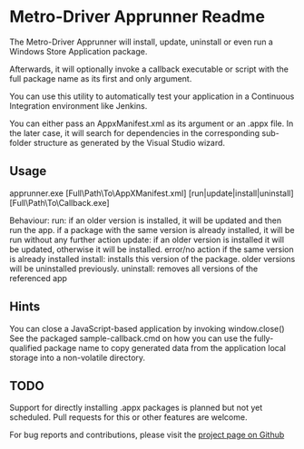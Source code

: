 Metro-Driver Apprunner Readme
===================

The Metro-Driver Apprunner will install, update, uninstall or even run a Windows Store Application package.

Afterwards, it will optionally invoke a callback executable or script with the full package name as its first and only argument.

You can use this utility to automatically test your application in a Continuous Integration environment like Jenkins.

You can either pass an AppxManifest.xml as its argument or an .appx file. In the later case, it will search for dependencies in the corresponding sub-folder structure as generated by the Visual Studio wizard.


Usage
-----

apprunner.exe [Full\Path\To\AppXManifest.xml] [run|update|install|uninstall] [Full\Path\To\Callback.exe]

Behaviour:
  run: if an older version is installed, it will be updated and then run the app. if a package with the same version is already installed, it will be run without any further action
  update: if an older version is installed it will be updated, otherwise it will be installed. error/no action if the same version is already installed
  install: installs this version of the package. older versions will be uninstalled previously.
  uninstall: removes all versions of the referenced app


Hints
-----

You can close a JavaScript-based application by invoking window.close()
See the packaged sample-callback.cmd on how you can use the fully-qualified package name to copy generated data from the application local storage into a non-volatile directory.


TODO
----

Support for directly installing .appx packages is planned but not yet scheduled.
Pull requests for this or other features are welcome.

For bug reports and contributions, please visit the [project page on Github](https://github.com/doo/metro-driver)
